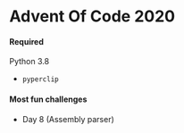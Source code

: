 # Advent Of Code 2020
#### Required
Python 3.8
* `pyperclip`

#### Most fun challenges
* Day 8 (Assembly parser)
